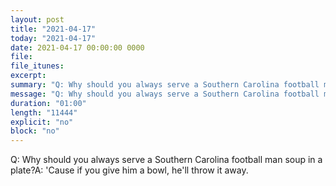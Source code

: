 ```yaml
---
layout: post
title: "2021-04-17"
today: "2021-04-17"
date: 2021-04-17 00:00:00 0000
file:
file_itunes:
excerpt:
summary: "Q: Why should you always serve a Southern Carolina football man soup in a plate?A: 'Cause if you give him a bowl, he'll throw it away."
message: "Q: Why should you always serve a Southern Carolina football man soup in a plate?A: 'Cause if you give him a bowl, he'll throw it away."
duration: "01:00"
length: "11444"
explicit: "no"
block: "no"
---
```

Q: Why should you always serve a Southern Carolina football man soup in a plate?A: 'Cause if you give him a bowl, he'll throw it away.

